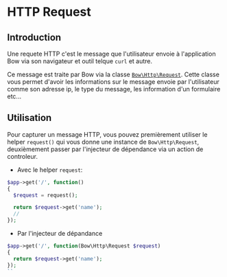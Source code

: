 # HTTP Request

## Introduction

Une requete HTTP c'est le message que l'utilisateur envoie à l'application Bow via son navigateur et outil telque `curl` et autre.

Ce message est traite par Bow via la classe [`Bow\Http\Request`](https://bowphp.github.com/api/master/Bow/Http/Request.html). Cette classe vous permet d'avoir les informations sur le message envoie par l'utilisateur comme son adresse ip, le type du message, les information d'un formulaire etc...

## Utilisation

Pour capturer un message HTTP, vous pouvez premièrement utiliser le helper `request()` qui vous donne une instance de `Bow\Http\Request`, deuxièmement passer par l'injecteur de dépendance via un action de controleur.

- Avec le helper `request`:

```php
$app->get('/', function()
{
  $request = request();

  return $request->get('name');
  //
});
```

- Par l'injecteur de dépandance

```php
$app->get('/', function(Bow\Http\Request $request)
{
  return $request->get('name');
});
``